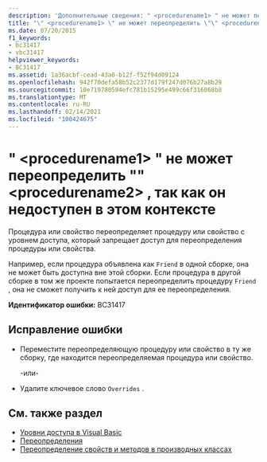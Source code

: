 ```yaml
---
description: 'Дополнительные сведения: " <procedurename1> " не может переопределить "" <procedurename2> , так как он недоступен в этом контексте'
title: "\" <procedurename1> \" не может переопределить \"\" <procedurename2> , так как он недоступен в этом контексте"
ms.date: 07/20/2015
f1_keywords:
- bc31417
- vbc31417
helpviewer_keywords:
- BC31417
ms.assetid: 1a36acbf-cead-43a0-b12f-f52f94d09124
ms.openlocfilehash: 942f70defa58b52c2377d179f247d076b27a8b29
ms.sourcegitcommit: 10e719780594efc781b15295e499c66f316068b8
ms.translationtype: MT
ms.contentlocale: ru-RU
ms.lasthandoff: 02/14/2021
ms.locfileid: "100424675"
---
```

# <a name="procedurename1-cannot-override-procedurename2-because-it-is-not-accessible-in-this-context"></a>" \<procedurename1> " не может переопределить "" \<procedurename2> , так как он недоступен в этом контексте

Процедура или свойство переопределяет процедуру или свойство с уровнем доступа, который запрещает доступ для переопределения процедуры или свойства.  
  
 Например, если процедура объявлена как `Friend` в одной сборке, она не может быть доступна вне этой сборки. Если процедура в другой сборке в том же проекте попытается переопределить процедуру `Friend` , она не сможет получить к ней доступ для ее переопределения.  
  
 **Идентификатор ошибки:** BC31417  
  
## <a name="to-correct-this-error"></a>Исправление ошибки  
  
- Переместите переопределяющую процедуру или свойство в ту же сборку, где находится переопределяемая процедура или свойство.  
  
     -или-  
  
- Удалите ключевое слово `Overrides` .  
  
## <a name="see-also"></a>См. также раздел

- [Уровни доступа в Visual Basic](../programming-guide/language-features/declared-elements/access-levels.md)
- [Переопределения](../language-reference/modifiers/overrides.md)
- [Переопределение свойств и методов в производных классах](../programming-guide/language-features/objects-and-classes/inheritance-basics.md#overriding-properties-and-methods-in-derived-classes)
